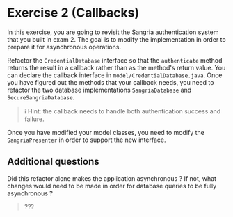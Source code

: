 # Exercise 2 (Callbacks)

In this exercise, you are going to revisit the Sangria authentication system that you built in exam 2. The goal is to modify the implementation
in order to prepare it for asynchronous operations.

Refactor the `CredentialDatabase` interface so that the `authenticate` method returns the result in a callback rather than as the method's return
value. You can declare the callback interface in `model/CredentialDatabase.java`. Once you have figured out the methods that your callback needs, 
you need to refactor the two database implementations `SangriaDatabase` and `SecureSangriaDatabase`.

> :information_source: Hint: the callback needs to handle both authentication success and failure.

Once you have modified your model classes, you need to modify the `SangriaPresenter` in order to support the new interface.

## Additional questions

Did this refactor alone makes the application asynchronous ? If not, what changes would need to be made in order for database queries to be fully 
asynchronous ?

> ???
